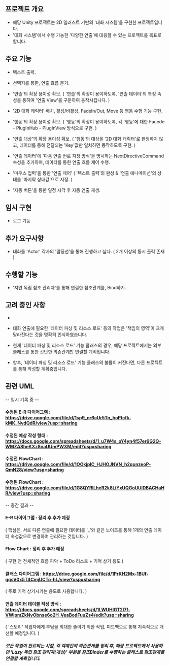## 프로젝트 개요
 - 해당 Unity 프로젝트는 2D 일러스트 기반의 '대화 시스템'을 구현한 프로젝트입니다.
 - '대화 시스템'에서 수행 가능한 '다양한 연출'에 대응할 수 있는 프로젝트를 목표로 합니다.

## 주요 기능
 - 텍스트 출력.
 - 선택지를 통한, 연출 흐름 분기.
 - '연출'의 확장 용이성 확보.
   ( '연출'의 확장이 용이하도록, '연출 데이터'의 특정 속성을 통하여 '연출 View'를 구분하여 동작시킵니다. )
 - '2D 대화 캐릭터' 배치, 활성/비활성, FadeIn/Out, Move 등 행동 수행 기능 구현.
 - '행동'의 확장 용이성 확보.
   ( '행동'의 확장이 용이하도록, 각 '행동'에 대한 Facede - PlugInHub - PlugInView 방식으로 구현. )
 - '연출 대상'의 확장 용이성 확보.
   ( '행동'의 대상을 '2D 대화 캐릭터'로 한정하지 않고, 데이터를 통해 전달되는 'Key'값만 일치하면 동작하도록 구현. )
 - '연출 데이터'에 '다음 연출 번로 지정 방식'을 명시하는 NextDirectiveCommand 속성을 추가하여, 데이터를 통한 연출 흐름 제어 수행.

 - '마우스 입력'을 통한 '연출 제어'
   ( '텍스트 출력'의 완성 & '연출 애니메이션'의 상태를 '마지막 상태값'으로 지정. )
 - '자동 버튼'을 통한 일정 시각 후 자동 연출 재생.

## 임시 구현
 - 로그 기능

## 추가 요구사항
 - 대화를 'Actor' 각자의 '말풍선'을 통해 진행하고 싶다. ( 2개 이상의 동시 출력 존재 )

## 수행할 기능
 - '지연 독립 참조 관리자'를 통해 연결한 참조관계를, Bind하기.

## 고려 중인 사항
 - 

 - 대화 연출에 필요한 '데이터 파싱 및 리소스 로드' 등의 작업은 '책임의 영역'이 크게 달라진다는 것을 명확히 인식하였습니다.
 - 현재 '데이터 파싱 및 리소스 로드' 기능 클래스의 경우, 해당 프로젝트에서는 외부 클래스를 통한 간단한 의존관계만 연결할 계획입니다.
 - 향후, '데이터 파싱 및 리소스 로드' 기능 클래스의 불륨이 커진다면, 다른 프로젝트를 통해 작성할 계획중입니다.


## 관련 UML

-- 임시 기록 중 -- 
#### 수정된 E-R 다이어그램 : https://drive.google.com/file/d/1sp9_nr6cUr5Tn_hoPtcfk-kMK_NvdQdR/view?usp=sharing 
#### 수정된 예상 작성 형태 : https://docs.google.com/spreadsheets/d/1_u7W4s_oY4yn4f57er6G2Q-WMZA8heKXz8naUUmPWXM/edit?usp=sharing
#### 수정전 FlowChart : https://drive.google.com/file/d/1OOkjpIC_HJHOJNVN_h2qunzeoP-QmN28/view?usp=sharing
#### 수정된 FlowChart : https://drive.google.com/file/d/1G8QYRILhcR2k8LiYxUQGoUUIDBACHaHR/view?usp=sharing


-- 중간 결과 -- 
#### E-R 다이어그램 : 정리 후 추가 예정
 ( 핵심은, 서로 다른 연출에 필요한 데이터를 '_'와 같은 노이즈를 통해 1개의 연출 데이터 속성값으로 변경하여 관리하는 것입니다. )
#### Flow Chart : 정리 후 추가 예정
 ( 구현 전 전체적인 흐름 파악 + ToDo 리스트 + 기억 상기 용도 )
#### 클래스 다이어그램 : https://drive.google.com/file/d/1PrKH2Mx-1BUf-ggsV0x5T4CmjUCTo-hL/view?usp=sharing
 ( 주로 기억 상기시키는 용도로 사용합니다. )
#### 연출 데이터 테이블 작성 방식 : https://docs.google.com/spreadsheets/d/1LWUHIGT2I7f-VWlpmZkNvObnse6o2H_VeaBodFuuZs4/edit?usp=sharing
 ( '스토리' 작업자에게 부담을 최대한 줄이기 위한 작업, 피드백으로 통해 지속적으로 개선할 예정입니다. )

##### 모든 작업이 완료되는 시점, 각 객체간의 의존관게를 정리 후, 해당 프로젝트에서 사용하던 'Lazy 독립 참조 관리자(개선)' 부분을 참조Binder를 수행하는 클래스로 참조관계를 연결할 계획입니다.
